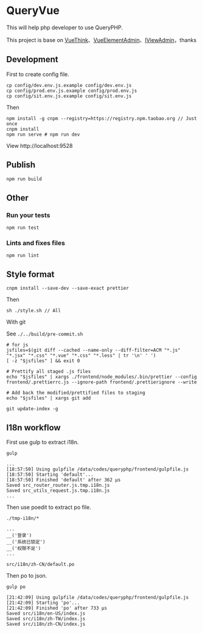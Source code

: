 # QueryVue #

This will help php developer to use QueryPHP.

This project is base on [VueThink](https://github.com/honraytech/VueThink)、[VueElementAdmin](https://github.com/PanJiaChen/vue-element-admin)、[IViewAdmin](https://github.com/iview/iview-admin)，thanks

## Development

First to create config file.

```
cp config/dev.env.js.example config/dev.env.js
cp config/prod.env.js.example config/prod.env.js
cp config/sit.env.js.example config/sit.env.js
```

Then

```bas
npm install -g cnpm --registry=https://registry.npm.taobao.org // Just once
cnpm install
npm run serve # npm run dev
```
View http://localhost:9528

## Publish

```bash
npm run build
```

## Other

### Run your tests
```
npm run test
```

### Lints and fixes files
```
npm run lint
```


## Style format

```
cnpm install --save-dev --save-exact prettier
```

Then

```
sh ./style.sh // All
```

With git

See `./../build/pre-commit.sh`

```
# for js
jsfiles=$(git diff --cached --name-only --diff-filter=ACM "*.js" "*.jsx" "*.css" "*.vue" "*.css" "*.less" | tr '\n' ' ')
[ -z "$jsfiles" ] && exit 0

# Prettify all staged .js files
echo "$jsfiles" | xargs ./frontend/node_modules/.bin/prettier --config frontend/.prettierrc.js --ignore-path frontend/.prettierignore --write

# Add back the modified/prettified files to staging
echo "$jsfiles" | xargs git add

git update-index -g

```

## I18n workflow

First use gulp to extract i18n.

```
gulp

...
[18:57:50] Using gulpfile /data/codes/queryphp/frontend/gulpfile.js
[18:57:50] Starting 'default'...
[18:57:50] Finished 'default' after 362 μs
Saved src_router_router.js.tmp.i18n.js
Saved src_utils_request.js.tmp.i18n.js
...
```

Then use poedit to extract po file.

```
./tmp-i18n/*

...
__('登录')
__('系统已锁定')
__('权限不足')
...

src/i18n/zh-CN/default.po
```

Then po to json.

```
gulp po

[21:42:09] Using gulpfile /data/codes/queryphp/frontend/gulpfile.js
[21:42:09] Starting 'po'...
[21:42:09] Finished 'po' after 733 μs
Saved src/i18n/en-US/index.js
Saved src/i18n/zh-TW/index.js
Saved src/i18n/zh-CN/index.js
```
